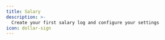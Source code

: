 ```yaml
---
title: Salary
description: >-
  Create your first salary log and configure your settings
icon: dollar-sign
---
```

